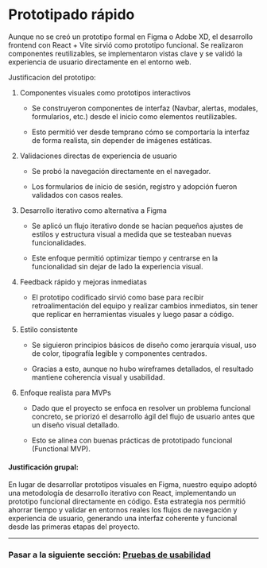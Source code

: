 # Prototipado rápido

Aunque no se creó un prototipo formal en Figma o Adobe XD, el desarrollo frontend con React + Vite sirvió como prototipo funcional. Se realizaron componentes reutilizables, se implementaron vistas clave y se validó la experiencia de usuario directamente en el entorno web.

Justificacion del prototipo:
1. Componentes visuales como prototipos interactivos

    - Se construyeron componentes de interfaz (Navbar, alertas, modales, formularios, etc.) desde el inicio como elementos reutilizables.

    - Esto permitió ver desde temprano cómo se comportaría la interfaz de forma realista, sin depender de imágenes estáticas.

2. Validaciones directas de experiencia de usuario

    - Se probó la navegación directamente en el navegador.

    - Los formularios de inicio de sesión, registro y adopción fueron validados con casos reales.

3. Desarrollo iterativo como alternativa a Figma

    - Se aplicó un flujo iterativo donde se hacían pequeños ajustes de estilos y estructura visual a medida que se testeaban nuevas funcionalidades.

    - Este enfoque permitió optimizar tiempo y centrarse en la funcionalidad sin dejar de lado la experiencia visual.

4. Feedback rápido y mejoras inmediatas

    - El prototipo codificado sirvió como base para recibir retroalimentación del equipo y realizar cambios inmediatos, sin tener que replicar en herramientas visuales y luego pasar a código.

5. Estilo consistente

    - Se siguieron principios básicos de diseño como jerarquía visual, uso de color, tipografía legible y componentes centrados.

    - Gracias a esto, aunque no hubo wireframes detallados, el resultado mantiene coherencia visual y usabilidad.

6. Enfoque realista para MVPs

    - Dado que el proyecto se enfoca en resolver un problema funcional concreto, se priorizó el desarrollo ágil del flujo de usuario antes que un diseño visual detallado.

    - Esto se alinea con buenas prácticas de prototipado funcional (Functional MVP).

#### Justificación grupal:

En lugar de desarrollar prototipos visuales en Figma, nuestro equipo adoptó una metodología de desarrollo iterativo con React, implementando un prototipo funcional directamente en código. Esta estrategia nos permitió ahorrar tiempo y validar en entornos reales los flujos de navegación y experiencia de usuario, generando una interfaz coherente y funcional desde las primeras etapas del proyecto.

---

### Pasar a la siguiente sección: [Pruebas de usabilidad](07-pruebas-de-usabilidad.md)